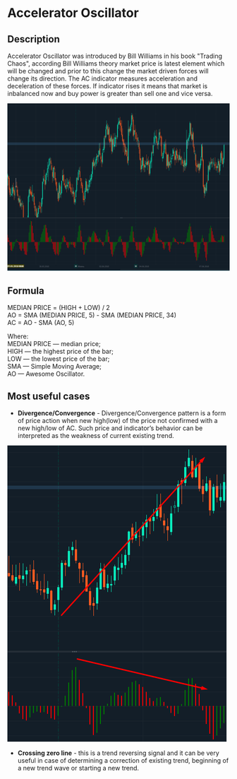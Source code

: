 # Accelerator Oscillator

## Description

Accelerator Oscillator was introduced by Bill Williams in his book "Trading Chaos", according Bill Williams theory market price is latest element which will be changed and prior to this change the market driven forces will change its direction. The AC indicator measures acceleration and deceleration of these forces. If indicator rises it means that market is inbalanced now and buy power is greater than sell one and vice versa.

![](../../../../.gitbook/assets/image-30.png)

## Formula

MEDIAN PRICE = \(HIGH + LOW\) / 2  
AO = SMA \(MEDIAN PRICE, 5\) - SMA \(MEDIAN PRICE, 34\)  
AC = AO - SMA \(AO, 5\)

Where:  
MEDIAN PRICE — median price;  
HIGH — the highest price of the bar;  
LOW — the lowest price of the bar;  
SMA — Simple Moving Average;  
AO — Awesome Oscillator.

## Most useful cases

* **Divergence/Convergence** - Divergence/Convergence pattern is a form of price action when new high\(low\) of the price not confirmed with a new high/low of  AC. Such price and indicator’s behavior can be interpreted as the weakness of current existing trend.

![](../../../../.gitbook/assets/image-32.png)

* **Crossing zero line** - this is a trend reversing signal and it can be very useful in case of determining a correction of existing trend, beginning of a new trend wave or starting a new trend.

